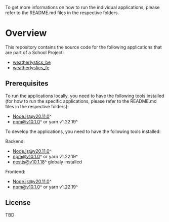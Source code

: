 To get more informations on how to run the individual applications, please refer to the README.md files in the respective folders.

# Overview

This repository contains the source code for the following applications that are part of a School Project:

- [weatherlystics_be](weatherlystics_be/README.md)
- [weatherlystics_fe](weatherlystics_fe/README.md)

## Prerequisites

To run the applications locally, you need to have the following tools installed (for how to run the specific applications, please refer to the README.md files in the respective folders):

- Node.js@v20.11.0^
- npm@v10.1.0^ or yarn v1.22.19^

To develop the applications, you need to have the following tools installed:

Backend:

- Node.js@v20.11.0^
- npm@v10.1.0^ or yarn v1.22.19^
- nestjs@v10.1.18^ globaly installed

Frontend:

- Node.js@v20.11.0^
- npm@v10.1.0^ or yarn v1.22.19^

## License

TBD
